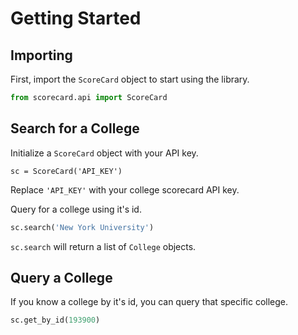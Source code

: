 # Getting Started

## Importing

First, import the `ScoreCard` object to start using the library.

```python
from scorecard.api import ScoreCard
```

## Search for a College

Initialize a `ScoreCard` object with your API key.

```
sc = ScoreCard('API_KEY')
```

Replace `'API_KEY'` with your college scorecard API key.

Query for a college using it's id.

```python
sc.search('New York University')
```

`sc.search` will return a list of `College` objects.

## Query a College

If you know a college by it's id, you can query that specific college.

```python
sc.get_by_id(193900)
```
